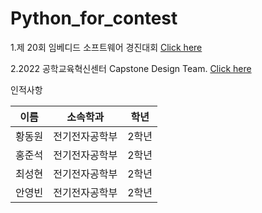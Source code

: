 # Python_for_contest
 1.제 20회 임베디드 소프트웨어 경진대회
 [Click here](https://www.eswcontest.or.kr/)

2.2022 공학교육혁신센터 Capstone Design Team.
[Click here](http://ceei.konkuk.ac.kr/noticeView.do?siteId=CEEI&boardSeq=1227&menuSeq=8579&seq=89438)

인적사항


이름|소속학과|학년
---|---|---
황동원|전기전자공학부|2학년
홍준석|전기전자공학부|2학년
최성현|전기전자공학부|2학년
안영빈|전기전자공학부|2학년

